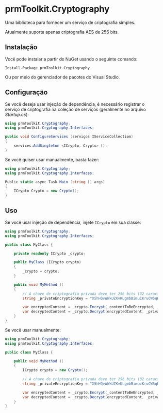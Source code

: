 # prmToolkit.Cryptography
Uma biblioteca para fornecer um serviço de criptografia simples.

Atualmente suporta apenas criptografia AES de 256 bits.

## Instalação

Você pode instalar a partir do NuGet usando o seguinte comando:

`Install-Package prmToolkit.Cryptography`

Ou por meio do gerenciador de pacotes do Visual Studio.

## Configuração

Se você deseja usar injeção de dependência, é necessário registrar o serviço de criptografia na coleção de serviços (geralmente no arquivo _Startup.cs_):

```csharp
using prmToolkit.Cryptography;
using prmToolkit.Cryptography.Interfaces;

public void ConfigureServices (serviços IServiceCollection)
{
    services.AddSingleton <ICrypto, Crypto> ();
}
```

Se você quiser usar manualmente, basta fazer:

```csharp
using prmToolkit.Cryptography;
using prmToolkit.Cryptography.Interfaces;

Public static async Task Main (string [] args)
{
    ICrypto Crypto = new Crypto();
}
```

## Uso
Se você usar injeção de dependência, injete `ICrypto` em sua classe:

```csharp
using prmToolkit.Cryptography;
using prmToolkit.Cryptography.Interfaces;

public class MyClass {

    private readonly ICrypto _crypto;

    public MyClass (ICrypto crypto)
    {
        _crypto = crypto;
    }

    public void MyMethod ()
    {
        // A chave de criptografia privada deve ter 256 bits (32 caracteres)
        string _privateEncryptionKey = "X5hHQvWWkUZKvKLgmbBimuiKruCW5qH7";

        var encryptedContent = _crypto.Encrypt(_contentToBeEncrypted, _privateEncryptionKey);
        var decryptedContent = _crypto.Decrypt(encryptedContent, _privateEncryptionKey);
    }
}
```

Se você usar manualmente:

```csharp
using prmToolkit.Cryptography;
using prmToolkit.Cryptography.Interfaces;

public class MyClass {

    public void MyMethod ()
    {
        ICrypto crypto = new Crypto();
        
        // A chave de criptografia privada deve ter 256 bits (32 caracteres)
        string _privateEncryptionKey = "X5hHQvWWkUZKvKLgmbBimuiKruCW5qH7";

        var encryptedContent = _crypto.Encrypt(_contentToBeEncrypted, _privateEncryptionKey);
        var decryptedContent = _crypto.Decrypt(encryptedContent, _privateEncryptionKey);
    }
}
```
